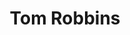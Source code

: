 ---
title: "Tom Robbins"
hashtag: "tom-robbins"
tags:
  - American
  - Writer
  - Human Being
  - La Conner
---